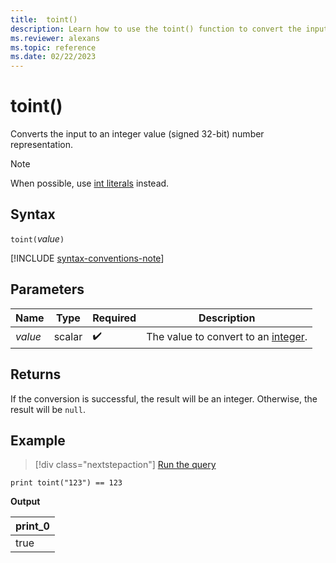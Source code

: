 ```yaml
---
title:  toint()
description: Learn how to use the toint() function to convert the input value to an integer number representation.
ms.reviewer: alexans
ms.topic: reference
ms.date: 02/22/2023
---
```

# toint()

Converts the input to an integer value (signed 32-bit) number representation.

> [!NOTE]
> When possible, use [int literals](./scalar-data-types/int.md#int-literals) instead.

## Syntax

`toint(`*value*`)`

[!INCLUDE [syntax-conventions-note](../../includes/syntax-conventions-note.md)]

## Parameters

| Name | Type | Required | Description |
|--|--|--|--|
| *value* | scalar |  :heavy_check_mark: | The value to convert to an [integer](scalar-data-types/int.md).|

## Returns

If the conversion is successful, the result will be an integer. Otherwise, the result will be `null`.

## Example

> [!div class="nextstepaction"]
> <a href="https://dataexplorer.azure.com/clusters/help/databases/Samples?query=H4sIAAAAAAAAAysoyswrUSjJB5IaSoZGxkqaCra2CkAGAO190RQZAAAA" target="_blank">Run the query</a>

```kusto
print toint("123") == 123
```

**Output**

|print_0|
|--|
|true|

